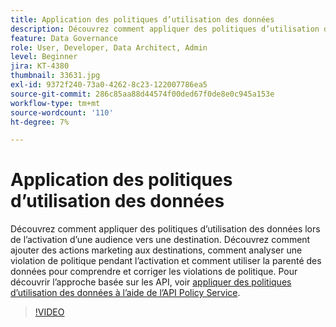 ```yaml
---
title: Application des politiques d’utilisation des données
description: Découvrez comment appliquer des politiques d’utilisation des données lors de l’activation d’une audience vers une destination. Découvrez comment ajouter des actions marketing aux destinations, comment analyser une violation de politique pendant l’activation et comment utiliser la parenté des données pour comprendre et corriger les violations de politique.
feature: Data Governance
role: User, Developer, Data Architect, Admin
level: Beginner
jira: KT-4380
thumbnail: 33631.jpg
exl-id: 9372f240-73a0-4262-8c23-122007786ea5
source-git-commit: 286c85aa88d44574f00ded67f0de8e0c945a153e
workflow-type: tm+mt
source-wordcount: '110'
ht-degree: 7%

---
```


# Application des politiques d’utilisation des données

Découvrez comment appliquer des politiques d’utilisation des données lors de l’activation d’une audience vers une destination. Découvrez comment ajouter des actions marketing aux destinations, comment analyser une violation de politique pendant l’activation et comment utiliser la parenté des données pour comprendre et corriger les violations de politique. Pour découvrir l’approche basée sur les API, voir [appliquer des politiques d’utilisation des données à l’aide de l’API Policy Service](https://experienceleague.adobe.com/docs/experience-platform/data-governance/enforcement/api-enforcement.html?lang=fr).

>[!VIDEO](https://video.tv.adobe.com/v/33631?learn=on&enablevpops)